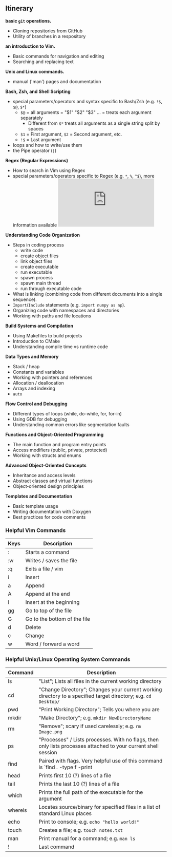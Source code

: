 ## Itinerary

**basic `git` operations.**
- Cloning repositories from GitHub
- Utility of branches in a respository

**an introduction to Vim.**
- Basic commands for navigation and editing
- Searching and replacing text

**Unix and Linux commands.**
- manual ('man') pages and documentation

**Bash, Zsh, and Shell Scripting**
- special parameters/operators and syntax specific to Bash/Zsh (e.g. `!$`, `$@`, `$*`)
    - `$@` = all arguments = "$1" "$2" "$3" ... = treats each argument separately
        - Different from `$*` treats all arguments as a single string split by spaces 
    - `$1` = First argument, `$2` = Second argument, etc.
    - `!$` = Last argument
- loops and how to write/use them
- the Pipe operator (`|`)

**Regex (Regular Expressions)**
- How to search in Vim using Regex
- special parameters/operators specific to Regex (e.g. `*`, `%`, `^$`), more information available ![here](https://www.tads.org/t3doc/doc/sysman/regex.htm)

**Understanding Code Organization**
- Steps in coding process
    - write code
    - create object files
    - link object files
    - create executable
    - run executable
    - spawn process
    - spawn main thread
    - run through executable code
- What is linking (combining code from different documents into a single sequence).
- `Import`/`Include` statements (e.g. `import numpy as np`).
- Organizing code with namespaces and directories
- Working with paths and file locations

**Build Systems and Compilation**
- Using Makefiles to build projects
- Introduction to CMake
- Understanding compile time vs runtime code

**Data Types and Memory**
- Stack / heap
- Constants and variables
- Working with pointers and references
- Allocation / deallocation
- Arrays and indexing
- `auto`

**Flow Control and Debugging**
- Different types of loops (while, do-while, for, for-in)
- Using GDB for debugging
- Understanding common errors like segmentation faults

**Functions and Object-Oriented Programming**
- The main function and program entry points
- Access modifiers (public, private, protected)
- Working with structs and enums

**Advanced Object-Oriented Concepts**
- Inheritance and access levels
- Abstract classes and virtual functions
- Object-oriented design principles

**Templates and Documentation**
- Basic template usage
- Writing documentation with Doxygen
- Best practices for code comments

### Helpful Vim Commands

| Keys | Description |
|------|-------------|
| : | Starts a command |
| :w | Writes / saves the file |
| :q | Exits a file / vim |
| i | Insert |
| a | Append |
| A | Append at the end |
| I | Insert at the beginning |
| gg | Go to top of the file |
| G | Go to the bottom of the file |
| d | Delete |
| c | Change |
| w | Word / forward a word |

### Helpful Unix/Linux Operating System Commands

| Command | Description |
|---------|-------------|
| ls | "List"; Lists all files in the current working directory |
| cd | "Change Directory"; Changes your current working directory to a specified target directory; e.g. `cd Desktop/`|
| pwd | "Print Working Directory"; Tells you where you are |
| mkdir | "Make Directory"; e.g. `mkdir NewDirectoryName`|
| rm | "Remove"; scary if used carelessly; e.g. `rm Image.png` |
| ps | "Processes" / Lists processes. With no flags, then only lists processes attached to your current shell session |
| find | Paired with flags. Very helpful use of this command is `find . -type f -print | xargs grep -i -s "something"` |
| head | Prints first 10 (?) lines of a file |
| tail | Prints the last 10 (?) lines of a file |
| which | Prints the full path of the executable for the argument | 
| whereis | Locates source/binary for specified files in a list of standard Linux places |
| echo | Print to console; e.g. `echo "hello world!"` |
| touch | Creates a file; e.g. `touch notes.txt` |
| man | Print manual for a command; e.g. `man ls` |
| ! | Last command |
